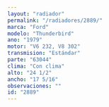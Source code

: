 ```yaml
---
layout: "radiador"
permalink: "/radiadores/2889/"
marca: "Ford"
modelo: "Thunderbird"
ano: "1979"
motor: "V6 232, V8 302"
transmision: "Estándar"
parte: "63044"
clima: "Con clima"
alto: "24 1/2"
ancho: "17 5/16"
observaciones: ""
id: "2889"
---
```



